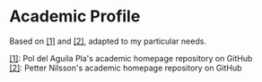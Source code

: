 # Academic Profile

Based on [\[1\]][1] and [\[2\]][2], adapted to my particular needs.

[1]: https://github.com/poldap/poldap.github.io
[2]: https://github.com/pettni/academic_homepage

[\[1\]][1]: Pol del Aguila Pla's academic homepage repository on GitHub <br>
[\[2\]][2]: Petter Nilsson's academic homepage repository on GitHub

